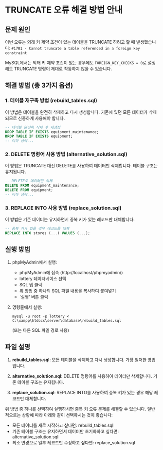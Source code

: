 # TRUNCATE 오류 해결 방법 안내

## 문제 원인
이번 오류는 외래 키 제약 조건이 있는 테이블을 TRUNCATE 하려고 할 때 발생했습니다:
`#1701 - Cannot truncate a table referenced in a foreign key constraint`

MySQL에서는 외래 키 제약 조건이 있는 경우에도 `FOREIGN_KEY_CHECKS = 0`로 설정해도 TRUNCATE 명령이 제대로 작동하지 않을 수 있습니다.

## 해결 방법 (총 3가지 옵션)

### 1. 테이블 재구축 방법 (rebuild_tables.sql)
이 방법은 테이블을 완전히 삭제하고 다시 생성합니다. 기존에 있던
모든 데이터가 삭제되므로 신중하게 사용해야 합니다.

```sql
-- 테이블 완전히 삭제 후 재생성
DROP TABLE IF EXISTS equipment_maintenance;
DROP TABLE IF EXISTS equipment;
-- 이하 생략...
```

### 2. DELETE 명령어 사용 방법 (alternative_solution.sql)
이 방법은 TRUNCATE 대신 DELETE를 사용하여 데이터만 삭제합니다.
테이블 구조는 유지됩니다.

```sql
-- DELETE로 데이터만 삭제
DELETE FROM equipment_maintenance;
DELETE FROM equipment;
-- 이하 생략...
```

### 3. REPLACE INTO 사용 방법 (replace_solution.sql)
이 방법은 기존 데이터는 유지하면서 중복 키가 있는 레코드만 대체합니다.

```sql
-- 중복 키가 있을 경우 레코드를 대체
REPLACE INTO stores (...) VALUES (...);
```

## 실행 방법

1. phpMyAdmin에서 실행:
   - phpMyAdmin에 접속 (http://localhost/phpmyadmin/)
   - lottery 데이터베이스 선택
   - SQL 탭 클릭
   - 위 방법 중 하나의 SQL 파일 내용을 복사하여 붙여넣기
   - '실행' 버튼 클릭

2. 명령줄에서 실행:
   ```
   mysql -u root -p lottery < C:\xampp\htdocs\server\database\rebuild_tables.sql
   ```
   (또는 다른 SQL 파일 경로 사용)

## 파일 설명

1. **rebuild_tables.sql**: 모든 테이블을 삭제하고 다시 생성합니다. 가장 철저한 방법입니다.

2. **alternative_solution.sql**: DELETE 명령어를 사용하여 데이터만 삭제합니다. 기존 테이블 구조는 유지됩니다.

3. **replace_solution.sql**: REPLACE INTO를 사용하여 중복 키가 있는 경우 해당 레코드만 대체합니다.

위 방법 중 하나를 선택하여 실행하시면 중복 키 오류 문제를 해결할 수 있습니다. 일반적으로는 상황에 따라 아래와 같이 선택하시는 것이 좋습니다:

- 모든 데이터를 새로 시작하고 싶다면: rebuild_tables.sql
- 기존 테이블 구조는 유지하면서 데이터만 초기화하고 싶다면: alternative_solution.sql
- 최소 변경으로 일부 레코드만 수정하고 싶다면: replace_solution.sql
